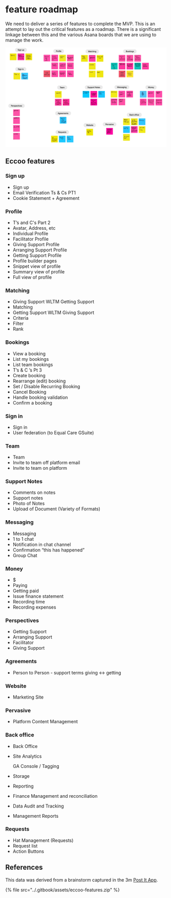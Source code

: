 # feature roadmap

We need to deliver a series of features to complete the MVP. This is an attempt to lay out the critical features as a roadmap. There is a significant linkage between this and the various Asana boards that we are using to manage the work.

![](../.gitbook/assets/eccoo-features.png)



## Eccoo features

### Sign up

* Sign up
* Email Verification Ts & Cs PT1
* Cookie Statement + Agreement

### Profile

* T’s and C's Part 2
* Avatar, Address, etc
* Individual Profile
* Facilitator Profile
* Giving Support Profile
* Arranging Support Profile
* Getting Support Profile
* Profile builder pages
* Snippet view of profile
* Summary view of profile
* Full view of profile

### Matching

* Giving Support WLTM Getting Support
* Matching
* Getting Support WLTM Giving Support
* Criteria
* Filter
* Rank

### Bookings

* View a booking
* List my bookings
* List team bookings
* T’s & C ’s Pt 3
* Create booking
* Rearrange \(edit\) booking
* Set / Disable Recurring Booking
* Cancel Booking
* Handle booking validation
* Confirm a booking

### Sign in

* Sign in
* User federation \(to Equal Care GSuite\)

### Team

* Team
* Invite to team off platform email
* Invite to team on platform

### Support Notes

* Comments on notes
* Support notes
* Photo of Notes
* Upload of Document \(Variety of Formats\)

### Messaging

* Messaging
* 1 to 1 chat
* Notification in chat channel
* Confirmation “this has happened”
* Group Chat

### Money

* $
* Paying
* Getting paid
* Issue finance statement
* Recording time
* Recording expenses

### Perspectives

* Getting Support
* Arranging Support
* Facilitator
* Giving Support

### Agreements

* Person to Person - support terms giving &lt;-&gt; getting

### Website

* Marketing Site

### Pervasive

* Platform Content Management

### Back office

* Back Office
* Site Analytics

  GA Console / Tagging

* Storage
* Reporting
* Finance Management and reconciliation
* Data Audit and Tracking
* Management Reports

### Requests

* Hat Management \(Requests\)
* Request list
* Action Buttons

## References

This data was derived from a brainstorm captured in the 3m [Post It App](https://www.post-it.com/3M/en_US/post-it/ideas/app/).

{% file src="../.gitbook/assets/eccoo-features.zip" %}

